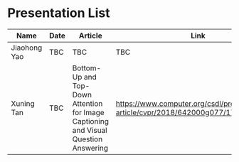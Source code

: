# Presentation List

| Name      | Date | Article | Link | Status|
| ----------- | ----------- |----------- | ----------- | ----------- |
| Jiaohong Yao | TBC    | TBC|TBC | Incomplete |
| Xuning Tan | TBC    | Bottom-Up and Top-Down Attention for Image Captioning and Visual Question Answering | https://www.computer.org/csdl/proceedings-article/cvpr/2018/642000g077/17D45XwUAKU | Incomplete |
